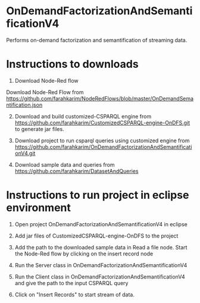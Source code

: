 # OnDemandFactorizationAndSemantificationV4

Performs on-demand factorization and semantification of streaming data.

# Instructions to downloads

1. Download Node-Red flow

Download Node-Red Flow from https://github.com/farahkarim/NodeRedFlows/blob/master/OnDemandSemantification.json

2. Download and build customized-CSPARQL engine from https://github.com/farahkarim/CustomizedCSPARQL-engine-OnDFS.git to generate jar files.

3. Download project to run csparql queries using customized engine from https://github.com/farahkarim/OnDemandFactorizationAndSemantificationV4.git

4. Download sample data and queries from https://github.com/farahkarim/DatasetAndQueries


# Instructions to run project in eclipse environment

1. Open project OnDemandFactorizationAndSemantificationV4 in eclipse

2. Add jar files of CustomizedCSPARQL-engine-OnDFS to the project

3. Add the path to the downloaded sample data in Read a file node. Start the Node-Red flow by clicking on the insert record node

4. Run the Server class in OnDemandFactorizationAndSemantificationV4

5. Run the Client class in OnDemandFactorizationAndSemantificationV4 and give the path to the input CSPARQL query

6. Click on "Insert Records" to start stream of data.

